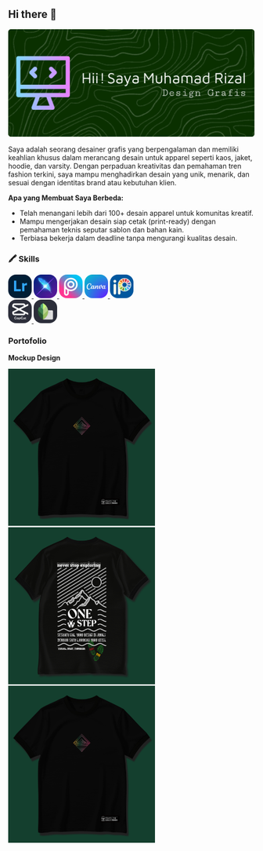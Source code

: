 ## Hi there 👋

![Header](./github-header-image.png)

Saya adalah seorang desainer grafis yang berpengalaman dan memiliki keahlian khusus dalam merancang desain untuk apparel seperti kaos, jaket, hoodie, dan varsity. Dengan perpaduan kreativitas dan pemahaman tren fashion terkini, saya mampu menghadirkan desain yang unik, menarik, dan sesuai dengan identitas brand atau kebutuhan klien.

**Apa yang Membuat Saya Berbeda:**
- Telah menangani lebih dari 100+ desain apparel untuk komunitas kreatif.
- Mampu mengerjakan desain siap cetak (print-ready) dengan pemahaman teknis seputar sablon dan bahan kain.
- Terbiasa bekerja dalam deadline tanpa mengurangi kualitas desain.

### 🖍 Skills

<div>
        <a href="#" style="background:transparent">
          <img alt="Lightroom" src="./IMG-20250526-WA0003.jpg?raw=true" width="48" height="48" style="border-radius: 1rem"/>
        </a>
         <a href="#">
          <img alt="Lightx" src="./IMG-20250526-WA0004.jpg?raw=true" width="48" height="48" style="border-radius: 1rem"/>
        </a>
         <a href="#">
          <img alt="Picart" src="./IMG-20250526-WA0005.jpg?raw=true" width="48" height="48" style="border-radius: 1rem"/>
        </a>
         <a href="#">
          <img alt="Canva" src="./IMG-20250526-WA0000.jpg?raw=true" width="48" height="48" style="border-radius: 1rem"/>
        </a>
        <a href="#">
          <img alt="Ibizpaint" src="./IMG-20250526-WA0002.jpg?raw=true" width="48" height="48" style="border-radius: 1rem"/>
        </a>
</div/>
<div>
<a href="https://www.capcut.com/my-edit?from_page=landing_page">
          <img alt="Capcup" src="./IMG-20250526-WA0001.jpg?raw=true" width="48" height="48" style="border-radius: 1rem"/>
        </a>
<a href="#">
          <img alt="Snapseed" src="./IMG-20250526-WA0006.jpg?raw=true" width="48" height="48" style="border-radius: 1rem"/>
        </a>
     </div>

### Portofolio
**Mockup Design**
<div>
      <img alt="Mockup Design" src="./20250523_192257.jpg?raw=true" width="300" height="320" />
<img alt="Mockup Design" src="./20250523_191927.jpg?raw=true" width="300" height="320" />
      <img alt="Mockup Design" src="./20250523_192257.jpg?raw=true" width="300" height="320" />
    </div>
